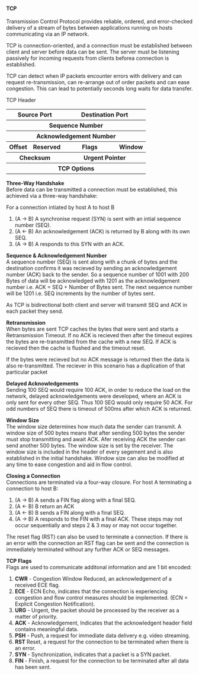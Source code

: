 #### TCP
Transmission Control Protocol provides reliable, ordered, and error-checked delivery of a stream of bytes between applications running on hosts communicating via an IP network.

TCP is connection-oriented, and a connection must be established between client and server before data can be sent. The server must be listening passively for incoming requests from clients beforea connection is established. 

TCP can detect when IP packets encounter errors with delivery and can request re-transmission, can re-arrange out of order packets and can ease congestion. This can lead to potentially seconds long waits for data transfer.

TCP Header
 <table>
  <tr>
    <th colspan=2>Source Port</th>
    <th colspan=2>Destination Port</th>
  </tr>
  <tr>
    <th colspan=4>Sequence Number</th>
  </tr>
  <tr>
    <th colspan=4>Acknowledgement Number</th>
  </tr>
  <tr>
    <th colspan=1/6>Offset</th>
    <th colspan=1/6>Reserved</th>
    <th colspan=1/6>Flags</th>
    <th colspan=2>Window</th>
  </tr>
  <tr>
    <th colspan=2>Checksum</th>
    <th colspan=2>Urgent Pointer</th>
  </tr>
  <tr>
    <th colspan=4>TCP Options</th>
  </tr>
</table> 

**Three-Way Handshake**  
Before data can be transmitted a connection must be established, this achieved via a three-way handshake:

For a connection intiated by host A to host B
1. (A -> B) A synchronise request (SYN) is sent with an intial sequence number (SEQ).
2. (A <- B) An acknowledgement (ACK) is returned by B along with its own SEQ.
3. (A -> B) A responds to this SYN with an ACK.


**Sequence & Acknowledgement Number**  
A sequence number (SEQ) is sent along with a chunk of bytes and the destination confirms it was recieved by sending an acknowledgement number (ACK) back to the sender. So a sequence  number of 1001 with 200 Bytes of data will be acknowledged with 1201 as the acknowledgement number i.e. ACK = SEQ + Number of Bytes sent.
The next sequence number will be 1201 i.e. SEQ increments by the number of bytes sent.

As TCP is bidirectional both client and server will transmit SEQ and ACK in each packet they send.

**Retransmission**  
When bytes are sent TCP caches the bytes that were sent and starts a Retransmission Timeout. If no ACK is recieved then after the timeout expires the bytes are re-transmitted from the cache with a new SEQ. If ACK is recieved then the cache is flushed and the timeout reset.

If the bytes were recieved but no ACK message is returned then the data is also re-transmitted. The reciever in this scenario has a duplication of that particular packet

**Delayed Acknowledgements**  
Sending 100 SEQ would require 100 ACK, in order to reduce the load on the network, delayed acknowledgements were developed, where an ACK is only sent for every other SEQ. Thus 100 SEQ would only require 50 ACK. For odd numbers of SEQ there is timeout of 500ms after which ACK is returned.

**Window Size**  
The window size determines how much data the sender can transmit. A window size of 500 bytes means that after sending 500 bytes the sender must stop transmitting and await ACK. Afer receiving ACK the sender can send another 500 bytes. The window size is set by the receiver. The window size is included in the header of every segement and is also established in the initial handshake. Window size can also be modified at any time to ease congestion and aid in flow control.

**Closing a Connection**  
Connections are terminated via a four-way closure. For host A terminating a connection to host B:
1. (A -> B) A sends a FIN flag along with a final SEQ.
2. (A <- B) B return an ACK 
3. (A <- B) B sends a FIN along with a final SEQ.
4. (A -> B) A responds to the FIN with a final ACK.
These steps may not occur sequentially and steps 2 & 3 may or may not occur together.

The reset flag (RST) can also be used to terminate a connection. If there is an error with the connection an RST flag can be sent and the connection is immediately terminated without any further ACK or SEQ messages.

**TCP Flags**  
Flags are used to communicate additonal information and are 1 bit encoded:

1. **CWR** - Congestion Window Reduced, an acknowledgement of a received ECE flag.
2. **ECE** - ECN Echo, indicates that the connection is experiencing congestion and flow control measures should be implemented. (ECN = Explicit Congestion Notification).
3. **URG** - Urgent, the packet should be processed by the receiver as a matter of priority.
4. **ACK** - Acknowledgement, Indicates that the acknowledgent header field contains meaningful data.
5. **PSH** - Push, a request for immediate data delivery  e.g. video streaming.
6. **RST** Reset, a request for the connection to be terminated when there is an error.
7. **SYN** - Synchronization, indicates that a packet is a SYN packet.
8. **FIN** - Finish, a request for the connection to be terminated after all data has been sent.




